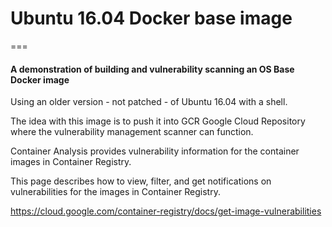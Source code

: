 # Ubuntu 16.04 Docker base image    
===    

####  A demonstration of building and vulnerability scanning an OS Base Docker image

Using an older version - not patched - of Ubuntu 16.04 with a shell.

The idea with this image is to push it into GCR Google Cloud Repository where the vulnerability management scanner can function.

Container Analysis provides vulnerability information for the container images in Container Registry.

This page describes how to view, filter, and get notifications on vulnerabilities for the images in Container Registry.

https://cloud.google.com/container-registry/docs/get-image-vulnerabilities
